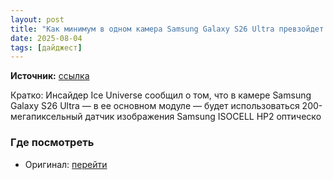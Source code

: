 ```yaml
---
layout: post
title: "Как минимум в одном камера Samsung Galaxy S26 Ultra превзойдет камеру Galaxy S25 Ultra — съемка ночью сильно улучшится"
date: 2025-08-04
tags: [дайджест]
---
```


**Источник:** [ссылка](https://www.ixbt.com/news/2025/08/04/samsung-galaxy-s26-ultra-galaxy-s25-ultra.html)

Кратко: Инсайдер Ice Universe сообщил о том, что в камере Samsung Galaxy S26 Ultra &mdash; в ее основном модуле &mdash; будет использоваться 200-мегапиксельный датчик изображения Samsung ISOCELL HP2 оптическо

### Где посмотреть
- Оригинал: [перейти]({link})
